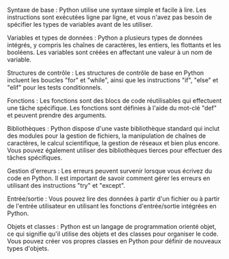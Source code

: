 Syntaxe de base : Python utilise une syntaxe simple et facile à lire. Les instructions sont exécutées ligne par ligne, et vous n'avez pas besoin de spécifier les types de variables avant de les utiliser.

Variables et types de données : Python a plusieurs types de données intégrés, y compris les chaînes de caractères, les entiers, les flottants et les booléens. Les variables sont créées en affectant une valeur à un nom de variable.

Structures de contrôle : Les structures de contrôle de base en Python incluent les boucles "for" et "while", ainsi que les instructions "if", "else" et "elif" pour les tests conditionnels.

Fonctions : Les fonctions sont des blocs de code réutilisables qui effectuent une tâche spécifique. Les fonctions sont définies à l'aide du mot-clé "def" et peuvent prendre des arguments.

Bibliothèques : Python dispose d'une vaste bibliothèque standard qui inclut des modules pour la gestion de fichiers, la manipulation de chaînes de caractères, le calcul scientifique, la gestion de réseaux et bien plus encore. Vous pouvez également utiliser des bibliothèques tierces pour effectuer des tâches spécifiques.

Gestion d'erreurs : Les erreurs peuvent survenir lorsque vous écrivez du code en Python. Il est important de savoir comment gérer les erreurs en utilisant des instructions "try" et "except".

Entrée/sortie : Vous pouvez lire des données à partir d'un fichier ou à partir de l'entrée utilisateur en utilisant les fonctions d'entrée/sortie intégrées en Python.

Objets et classes : Python est un langage de programmation orienté objet, ce qui signifie qu'il utilise des objets et des classes pour organiser le code. Vous pouvez créer vos propres classes en Python pour définir de nouveaux types d'objets.
